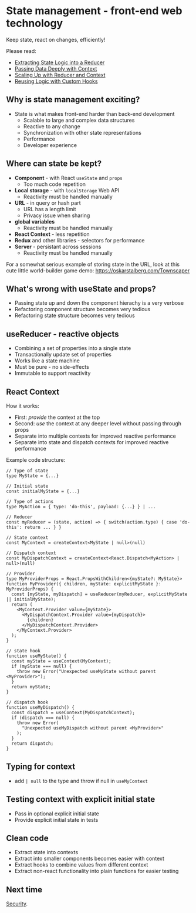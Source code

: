 # State management - front-end web technology

Keep state, react on changes, efficiently!

Please read:

- [Extracting State Logic into a Reducer](https://react.dev/learn/extracting-state-logic-into-a-reducer)
- [Passing Data Deeply with Context](https://react.dev/learn/passing-data-deeply-with-context)
- [Scaling Up with Reducer and Context](https://react.dev/learn/scaling-up-with-reducer-and-context)
- [Reusing Logic with Custom Hooks](https://react.dev/learn/reusing-logic-with-custom-hooks)

## Why is state management exciting?

- State is what makes front-end harder than back-end development
  - Scalable to large and complex data structures
  - Reactive to any change
  - Synchronization with other state representations
  - Performance
  - Developer experience

## Where can state be kept?

- **Component** - with React `useState` and `props`
  - Too much code repetition
- **Local storage** - with `localStorage` Web API
  - Reactivity must be handled manually
- **URL** - in query or hash part
  - URL has a length limit
  - Privacy issue when sharing
- **global variables**
  - Reactivity must be handled manually
- **React Context** - less repetition
- **Redux** and other libraries - selectors for performance
- **Server** - persistant across sessions
  - Reactivity must be handled manually

For a somewhat serious example of storing state in the URL, look at this cute little world-builder game demo: https://oskarstalberg.com/Townscaper

## What's wrong with useState and props?

- Passing state up and down the component hierachy is a very verbose
- Refactoring component structure becomes very tedious
- Refactoring state structure becomes very tedious

## useReducer - reactive objects

- Combining a set of properties into a single state
- Transactionally update set of properties
- Works like a state machine
- Must be pure - no side-effects
- Immutable to support reactivity

## React Context

How it works:

- First: _provide_ the context at the top
- Second: _use_ the context at any deeper level without passing through props
- Separate into multiple contexts for improved reactive performance
- Separate into state and dispatch contexts for improved reactive performance

Example code structure:

```tsx
// Type of state
type MyState = {...}

// Initial state
const initialMyState = {...}

// Type of actions
type MyAction = { type: 'do-this', payload: {...} } | ...

// Reducer
const myReducer = (state, action) => { switch(action.type) { case 'do-this': return ... } }

// State context
const MyContext = createContext<MyState | null>(null)

// Dispatch context
const MyDispatchContext = createContext<React.Dispatch<MyAction> | null>(null)

// Provider
type MyProviderProps = React.PropsWithChildren<{myState?: MyState}>
function MyProvider({ children, myState: explicitMyState }: MyProviderProps) {
  const [myState, myDispatch] = useReducer(myReducer, explicitMyState || initialMyState);
  return (
    <MyContext.Provider value={myState}>
      <MyDispatchContext.Provider value={myDispatch}>
        {children}
      </MyDispatchContext.Provider>
    </MyContext.Provider>
  );
}

// state hook
function useMyState() {
  const myState = useContext(MyContext);
  if (myState === null) {
    throw new Error("Unexpected useMyState without parent <MyProvider>");
  }
  return myState;
}

// dispatch hook
function useMyDispatch() {
  const dispatch = useContext(MyDispatchContext);
  if (dispatch === null) {
    throw new Error(
      "Unexpected useMyDispatch without parent <MyProvider>"
    );
  }
  return dispatch;
}
```

## Typing for context

- add `| null` to the type and throw if null in `useMyContext`

## Testing context with explicit initial state

- Pass in optional explicit initial state
- Provide explicit initial state in tests

## Clean code

- Extract state into contexts
- Extract into smaller components becomes easier with context
- Extract hooks to combine values from different context
- Extract non-react functionality into plain functions for easier testing

## Next time

[Security](..).

